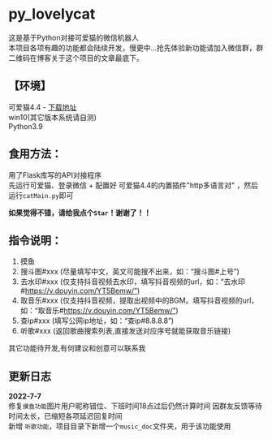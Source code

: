 # py_lovelycat
这是基于Python对接可爱猫的微信机器人  
本项目各项有趣的功能都会陆续开发，慢更中...抢先体验新功能请加入微信群，群二维码在博客关于这个项目的文章最底下。
  
  
## 【环境】  
可爱猫4.4 - [下载地址][1]  
win10(其它版本系统请自测)  
Python3.9  
  
## 食用方法：
用了Flask库写的API对接程序  
先运行可爱猫、登录微信 + 配置好 可爱猫4.4的内置插件"http多语言对" ，然后运行`catMain.py`即可  
  
  
**如果觉得不错，请给我点个`Star`！谢谢了！！**  

## 指令说明：
1.  摸鱼  
2.  搜斗图#xxx (尽量填写中文，英文可能搜不出来，如：“搜斗图#上号”)  
3.  去水印#xxx (仅支持抖音视频去水印，填写抖音视频的url，如：“去水印#https://v.douyin.com/YT5Bemw/”)  
4.  取音乐#xxx (仅支持抖音视频，提取出视频中的BGM。填写抖音视频的url，如：“取音乐#https://v.douyin.com/YT5Bemw/”)  
5.  查ip#xxx (填写公网ip地址，如：“查ip#8.8.8.8”)  
6.  听歌#xxx (返回歌曲搜索列表,直接发送对应序号就能获取音乐链接)  
  
其它功能待开发,有何建议和创意可以联系我


## 更新日志
**2022-7-7**  
修复`摸鱼功能`图片用户昵称错位、下班时间18点过后仍然计算时间
因群友反馈等待时间太长，已缩短各项延迟回复时间  
新增 `听歌功能`，项目目录下新增一个`music_doc`文件夹，用于该功能使用 

  
  
[1]:https://github.com/huijiblog/py_lovelycat/blob/main/%E5%8F%AF%E7%88%B1%E7%8C%AB4.4.1%E5%90%AB%E5%BC%80%E5%8F%91%E5%8C%85(%E5%AF%86%E7%A0%81169).zip
